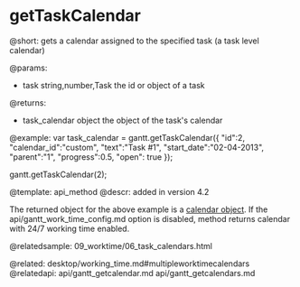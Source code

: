 getTaskCalendar
=============

@short:
	gets a calendar assigned to the specified task (a task level calendar)

@params:
- task		string,number,Task		the id or object of a task 

@returns:
- task_calendar		object		the object of the task's calendar


@example:
var task_calendar = gantt.getTaskCalendar({
	"id":2, 
	"calendar_id":"custom", 
	"text":"Task #1", 
	"start_date":"02-04-2013",
	"parent":"1", 
	"progress":0.5, 
	"open": true
});

gantt.getTaskCalendar(2);



@template:	api_method
@descr:
added in version 4.2

The returned object for the above example is a [calendar object](api/gantt_calendar_other.md). If the api/gantt_work_time_config.md option is disabled, method returns calendar with 24/7 working time enabled.


@relatedsample:
09_worktime/06_task_calendars.html

@related:
desktop/working_time.md#multipleworktimecalendars
@relatedapi:
api/gantt_getcalendar.md
api/gantt_getcalendars.md